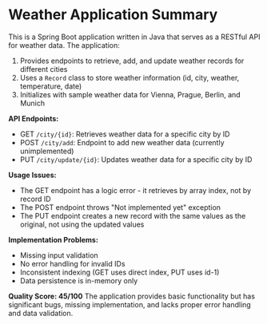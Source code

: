 # Weather Application Summary

This is a Spring Boot application written in Java that serves as a RESTful API for weather data. The application:

1. Provides endpoints to retrieve, add, and update weather records for different cities
2. Uses a `Record` class to store weather information (id, city, weather, temperature, date)
3. Initializes with sample weather data for Vienna, Prague, Berlin, and Munich

**API Endpoints:**
- GET `/city/{id}`: Retrieves weather data for a specific city by ID
- POST `/city/add`: Endpoint to add new weather data (currently unimplemented)
- PUT `/city/update/{id}`: Updates weather data for a specific city by ID

**Usage Issues:**
- The GET endpoint has a logic error - it retrieves by array index, not by record ID
- The POST endpoint throws "Not implemented yet" exception
- The PUT endpoint creates a new record with the same values as the original, not using the updated values

**Implementation Problems:**
- Missing input validation
- No error handling for invalid IDs
- Inconsistent indexing (GET uses direct index, PUT uses id-1)
- Data persistence is in-memory only

**Quality Score: 45/100**
The application provides basic functionality but has significant bugs, missing implementation, and lacks proper error handling and data validation.